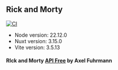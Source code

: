 ## Rick and Morty

[![CI](https://github.com/AndreiDetenkov/nuxt3-rick-and-morty/actions/workflows/ci.yml/badge.svg?branch=main)](https://github.com/AndreiDetenkov/nuxt3-rick-and-morty/actions/workflows/ci.yml)

- Node version: 22.12.0
- Nuxt version: 3.15.0
- Vite version: 3.5.13

#### RIck and Morty [ API Free](https://rickandmortyapi.com/documentation/#introduction) by Axel Fuhrmann

